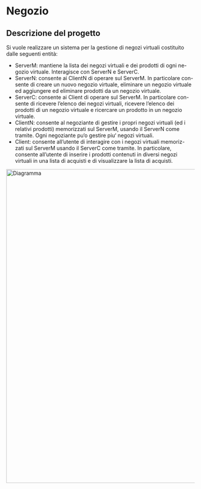# Negozio

## Descrizione del progetto
Si vuole realizzare un sistema per la gestione di negozi virtuali costituito dalle seguenti entità:
- ServerM: mantiene la lista dei negozi virtuali e dei prodotti di ogni ne- gozio virtuale. Interagisce con ServerN e ServerC.
- ServerN: consente ai ClientN di operare sul ServerM. In particolare con- sente di creare un nuovo negozio virtuale, eliminare un negozio virtuale ed aggiungere ed eliminare prodotti da un negozio virtuale.
- ServerC: consente ai Client di operare sul ServerM. In particolare con- sente di ricevere l’elenco dei negozi virtuali, ricevere l’elenco dei prodotti di un negozio virtuale e ricercare un prodotto in un negozio virtuale.
- ClientN: consente al negoziante di gestire i propri negozi virtuali (ed i relativi prodotti) memorizzati sul ServerM, usando il ServerN come tramite. Ogni negoziante pu‘o gestire piu‘ negozi virtuali.
- Client: consente all’utente di interagire con i negozi virtuali memoriz- zati sul ServerM usando il ServerC come tramite. In particolare, consente all’utente di inserire i prodotti contenuti in diversi negozi virtuali in una lista di acquisti e di visualizzare la lista di acquisti.
<img width="839" alt="Diagramma" src="https://user-images.githubusercontent.com/46711940/112025062-15c9b400-8b35-11eb-83eb-6f86a4603991.png">
